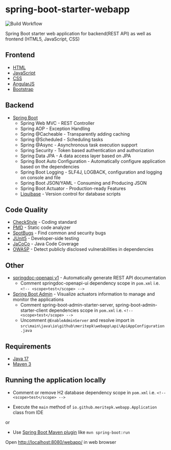 # spring-boot-starter-webapp

![Build Workflow](https://github.com/mohsin-naroo/spring-boot-starter-webapp/actions/workflows/maven-build.yml/badge.svg)

Spring Boot starter web application for backend(REST API) as well as frontend (HTML5, JavaScript, CSS)

## Frontend

- [HTML](https://www.w3schools.com/html/)
- [JavaScript](https://www.w3schools.com/js/)
- [CSS](https://www.w3schools.com/css/)
- [AngularJS](https://www.w3schools.com/angular/)
- [Bootstrap](https://www.w3schools.com/bootstrap5/)

## Backend

- [Spring Boot](https://start.spring.io/)
    - Spring Web MVC - REST Controller
    - Spring AOP - Exception Handling
    - Spring @Cacheable - Transparently adding caching
    - Spring @Scheduled - Scheduling tasks
    - Spring @Async - Asynchronous task execution support 
    - Spring Security - Token based authentication and authorization
    - Spring Data JPA - A data access layer based on JPA
    - Spring Boot Auto Configuration - Automatically configure application based on the dependencies
    - Spring Boot Logging - SLF4J, LOGBACK, configuration and logging on console and file
    - Spring Boot JSON/YAML - Consuming and Producing JSON
    - Spring Boot Actuator - Production-ready Features
    - [Liquibase](https://docs.liquibase.com/change-types/home.html) - Version control for database scripts

## Code Quality

- [CheckStyle](https://checkstyle.sourceforge.io/) - Coding standard
- [PMD](https://pmd.github.io/) - Static code analyzer
- [SpotBugs](https://spotbugs.github.io/) - Find common and security bugs
- [JUnit5](https://www.baeldung.com/junit-5) - Developer-side testing
- [JaCoCo](https://www.eclemma.org/jacoco/trunk/index.html) - Java Code Coverage
- [OWASP](https://cheatsheetseries.owasp.org/IndexTopTen.html) - Detect publicly disclosed vulnerabilities in dependencies

## Other

- [springdoc-openapi v1](https://springdoc.org/v1/) - Automatically generate REST API documentation
    - Comment springdoc-openapi-ui dependency scope in `pom.xml` i.e. `<!-- <scope>test</scope> -->`
- [Spring Boot Admin](https://docs.spring-boot-admin.com/2.7.11/) - Visualize actuators information to manage and monitor the applications
    - Comment spring-boot-admin-starter-server, spring-boot-admin-starter-client dependencies scope in `pom.xml` i.e. `<!-- <scope>test</scope> -->`
    - Uncomment `@EnableAdminServer` and resolve import in `src\main\java\io\github\meritepk\webapp\api\ApiAppConfiguration.java`

## Requirements

- [Java 17](https://www.oracle.com/pk/java/technologies/downloads/#java17)
- [Maven 3](https://maven.apache.org)

## Running the application locally

- Comment or remove H2 database dependency scope in `pom.xml` i.e. `<!-- <scope>test</scope> -->`

- Execute the `main` method of `io.github.meritepk.webapp.Application` class from IDE

or

- Use [Spring Boot Maven plugin](https://docs.spring.io/spring-boot/docs/current/reference/html/build-tool-plugins-maven-plugin.html) like `mvn spring-boot:run`

Open [http://localhost:8080/webapp/](http://localhost:8080/webapp/) in web browser
